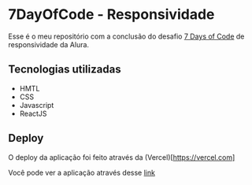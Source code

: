 # 7DayOfCode - Responsividade

Esse é o meu repositório com a conclusão do desafio [7 Days of Code](https://7daysofcode.io/) de responsividade da Alura.

## Tecnologias utilizadas

- HMTL
- CSS
- Javascript
- ReactJS

## Deploy

O deploy da aplicação foi feito através da (Vercel)[https://vercel.com]

Você pode ver a aplicação através desse <a href="https://7-days-of-code-responsividade.vercel.app/" target="_blank">link</a>
